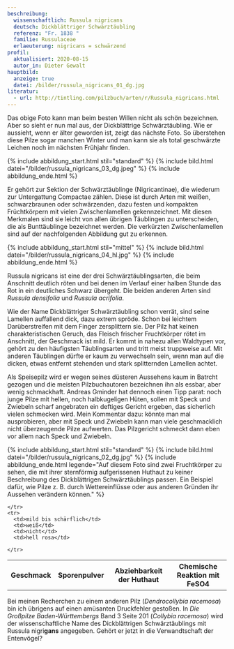 ```yaml
---
beschreibung:
  wissenschaftlich: Russula nigricans
  deutsch: Dickblättriger Schwärztäubling
  referenz: "Fr. 1838 "
  familie: Russulaceae
  erlaeuterung: nigricans = schwärzend
profil:
  aktualisiert: 2020-08-15
  autor_in: Dieter Gewalt
hauptbild:
  anzeige: true
  datei: /bilder/russula_nigricans_01_dg.jpg
literatur:
  - url: http://tintling.com/pilzbuch/arten/r/Russula_nigricans.html
---
```

Das obige Foto kann man beim besten Willen nicht als schön bezeichnen. Aber so sieht er nun mal aus, der Dickblättrige Schwärztäubling. Wie er aussieht, wenn er älter geworden ist, zeigt das nächste Foto. So überstehen diese Pilze sogar manchen Winter und man kann sie als total geschwärzte Leichen noch im nächsten Frühjahr finden.

{% include abbildung_start.html stil="standard" %}
{% include bild.html datei="/bilder/russula_nigricans_03_dg.jpeg" %}
{% include abbildung_ende.html %}

Er gehört zur Sektion der Schwärztäublinge (Nigricantinae), die wiederum zur Untergattung Compactae zählen. Diese ist durch Arten mit weißen, schwarzbraunen oder schwärzenden, dazu festen und kompakten Früchtkörpern mit vielen Zwischenlamellen gekennzeichnet. Mit diesen Merkmalen sind sie leicht von allen übrigen Täublingen zu unterscheiden, die als Bunttäublinge bezeichnet werden. Die verkürzten Zwischenlamellen sind auf der nachfolgenden Abbildung gut zu erkennen.

{% include abbildung_start.html stil="mittel" %}
{% include bild.html datei="/bilder/russula_nigricans_04_hl.jpg" %}
{% include abbildung_ende.html %}

Russula nigricans ist eine der drei Schwärztäublingsarten, die beim Anschnitt deutlich röten und bei denen im Verlauf einer halben Stunde das Rot in ein deutliches Schwarz übergeht. Die beiden anderen Arten sind *Russula densifolia* und *Russula acrifolia*.

Wie der Name Dickblättriger Schwärztäubling schon verrät, sind seine Lamellen auffallend dick, dazu extrem spröde. Schon bei leichtem Darüberstreifen mit dem Finger zersplittern sie. Der Pilz hat keinen charakteristischen Geruch, das Fleisch frischer Fruchtkörper rötet im Anschnitt, der Geschmack ist mild. Er kommt in nahezu allen Waldtypen vor, gehört zu den häufigsten Täublingsarten und tritt meist truppweise auf. Mit anderen Täublingen dürfte er kaum zu verwechseln sein, wenn man auf die dicken, etwas entfernt stehenden und stark splitternden Lamellen achtet.

Als Speisepilz wird er wegen seines düsteren Aussehens kaum in Batrcht gezogen und die meisten Pilzbuchautoren bezeichnen ihn als essbar, aber wenig schmackhaft. Andreas Gminder hat dennoch einen Tipp parat: noch junge Pilze mit hellen, noch halbkugeligen Hüten, sollen mit Speck und Zwiebeln scharf angebraten ein deftiges Gericht ergeben, das sicherlich vielen schmecken wird. Mein Kommentar dazu: könnte man mal ausprobieren, aber mit Speck und Zwiebeln kann man viele geschmacklich nicht überzeugende Pilze aufwerten. Das Pilzgericht schmeckt dann eben vor allem nach Speck und Zwiebeln.

{% include abbildung_start.html stil="standard" %}
{% include bild.html datei="/bilder/russula_nigricans_02_dg.jpg" %}
{% include abbildung_ende.html legende="Auf diesem Foto sind zwei Fruchtkörper zu sehen, die mit ihrer sternförmig aufgerissenen Huthaut zu keiner Beschreibung des Dickblättrigen Schwärztäublings passen. Ein Beispiel dafür, wie Pilze z. B. durch Wettereinflüsse oder aus anderen Gründen ihr Aussehen verändern können." %}

<div class="table-responsive">
  <table class="table taeubling">
    <tr>
      <th rowspan="2">Geschmack</th>
      <th rowspan="2">Sporenpulver</th>
      <th rowspan="2">Abziehbarkeit der Huthaut</th>
      <th colspan="3" class="text-center">Chemische Reaktion mit FeSO4</th>
    </tr>
    <tr>
      
      
    </tr>
    <tr>
      <td>mild bis schärflich</td>
      <td>weiß</td>
      <td>nicht</td>
      <td>hell rosa</td>
       
    </tr>
  </table>
</div>

Bei meinen Recherchen zu einem anderen Pilz (*Dendrocollybia racemosa*) bin ich übrigens auf einen amüsanten Druckfehler gestoßen. In *Die Großpilze Baden-Württembergs* Band 3 Seite 201 (*Collybia racemosa*) wird der wissenschaftliche Name des Dickblättrigen Schwärztäublings mit Russula nigri**gans** angegeben. Gehört er jetzt in die Verwandtschaft der Entenvögel?